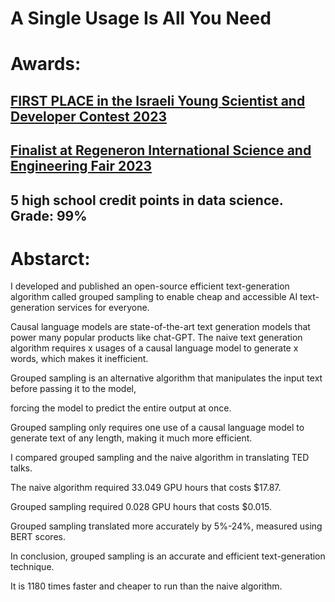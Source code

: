 # A Single Usage Is All You Need

# Awards:

## [FIRST PLACE in the Israeli Young Scientist and Developer Contest 2023](https://www.youngscientistsisrael.com/projects/dgymh-bqbvtsvt-shymvsh-y-yl-bmvdly-shph-sybtyym-causal-language-models)

## [Finalist at Regeneron International Science and Engineering Fair 2023](https://projectboard.world/isef/project/robo037-a-single-usage-is-all-you-need)

## 5 high school credit points in data science. Grade: 99%

# Abstarct:

I developed and published an open-source efficient text-generation algorithm called grouped sampling to enable cheap
and accessible AI text-generation services for everyone.

Causal language models are state-of-the-art text generation models that power many popular products like chat-GPT.
The naive text generation algorithm requires x usages of a causal language model to generate x words, 
which makes it inefficient.

Grouped sampling is an alternative algorithm that manipulates the input text before passing it to the model, 

forcing the model to predict the entire output at once. 

Grouped sampling only requires one use of a causal language model to generate text of any length, making it much more efficient.

I compared grouped sampling and the naive algorithm in translating TED talks.

The naive algorithm required 33.049 GPU hours that costs $17.87.

Grouped sampling required 0.028 GPU hours that costs $0.015.

Grouped sampling translated more accurately by 5%-24%, measured using BERT scores.

In conclusion, grouped sampling is an accurate and efficient text-generation technique. 
 
It is 1180 times faster and cheaper to run than the naive algorithm.
